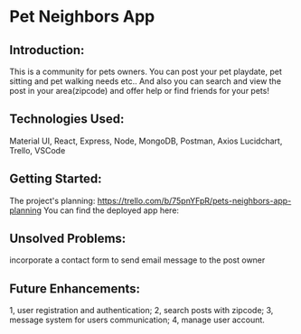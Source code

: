 # Pet Neighbors App

## Introduction:
This is a community for pets owners. You can post your pet playdate, pet sitting and pet walking needs etc.. And also you can search and view the post in your area(zipcode) and offer help or find friends for your pets!


## Technologies Used:
Material UI, React, Express, Node, MongoDB, Postman, Axios
Lucidchart, Trello, VSCode

## Getting Started: 
The project's planning: https://trello.com/b/75pnYFpR/pets-neighbors-app-planning
You can find the deployed app here:


## Unsolved Problems: 
incorporate a contact form to send email message to the post owner

## Future Enhancements: 
1, user registration and authentication;
2, search posts with zipcode;
3, message system for users communication;
4, manage user account.